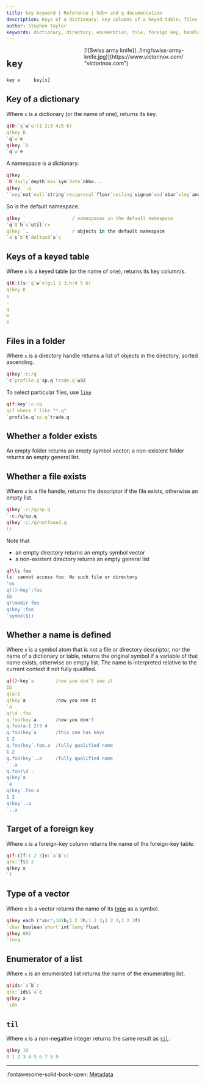 ```yaml
---
title: key keyword | Reference | kdb+ and q documentation
description: Keys of a dictionary; key columns of a keyed table; files in a folder; whether a file or name exists; target of a foreign key, type of a vector; or the enumerator of a list.
author: Stephen Taylor
keywords: dictionary, directory, enumeration, file, foreign key, handle, kdb+, keyed table, q, symbol, til, vector
---
```


<div markdown="1" style="float: right; max-width: 300px">
[![Swiss army knife](../img/swiss-army-knife.jpg)](https://www.victorinox.com/ "victorinox.com")
</div>

# `key`




```txt
key x     key[x]
```



## Key of a dictionary

Where `x` is a dictionary (or the name of one), returns its key.

```q
q)D:`q`w`e!(1 2;3 4;5 6)
q)key D
`q`w`e
q)key `D
`q`w`e
```

A namespace is a dictionary.

```q
q)key `.
`D`daily`depth`mas`sym`date`nbbo...
q)key `.q
``neg`not`null`string`reciprocal`floor`ceiling`signum`mod`xbar`xlog`and`or`ea..
```

So is the default namespace.

```q
q)key `                 / namespaces in the default namespace
`q`Q`h`o`util`rx
q)key `.                / objects in the default namespace
`a`s`b`t`deltas0`x`c
```


## Keys of a keyed table

Where `x` is a keyed table (or the name of one), returns its key column/s.

```q
q)K:([s:`q`w`e]g:1 2 3;h:4 5 6)
q)key K
s
-
q
w
e
```


## Files in a folder

Where `x` is a directory handle returns a list of objects in the directory, sorted ascending.

```q
q)key`:c:/q
`c`profile.q`sp.q`trade.q`w32
```

To select particular files, use [`like`](like.md)

```q
q)f:key`:c:/q
q)f where f like "*.q"
`profile.q`sp.q`trade.q
```


## Whether a folder exists

An empty folder returns an empty symbol vector; a non-existent folder returns an empty general list. 


## Whether a file exists

Where `x` is a file handle, returns the descriptor if the file exists, otherwise an empty list.

```q
q)key`:c:/q/sp.q
`:c:/q/sp.q
q)key`:c:/q/notfound.q
()
```

Note that 

-   an empty directory returns an empty symbol vector
-   a non-existent directory returns an empty general list

```q
q)\ls foo
ls: cannot access foo: No such file or directory
'os
q)()~key`:foo
1b
q)\mkdir foo
q)key`:foo
`symbol$()
```


## Whether a name is defined

Where `x` is a symbol atom that is not a file or directory descriptor, nor the name of a dictionary or table, returns the original symbol if a variable of that name exists, otherwise an empty list. The name is interpreted relative to the current context if not fully qualified.

```q
q)()~key`a        /now you don't see it
1b
q)a:1
q)key`a           /now you see it
`a
q)\d .foo
q.foo)key`a       /now you don't
q.foo)a:1 2!3 4
q.foo)key`a       /this one has keys
1 2
q.foo)key`.foo.a  /fully qualified name
1 2
q.foo)key`..a     /fully qualified name
`..a
q.foo)\d .
q)key`a
`a
q)key`.foo.a
1 2
q)key`..a
`..a
```


## Target of a foreign key

Where `x` is a foreign-key column returns the name of the foreign-key table.

```q
q)f:([f:1 2 3]v:`a`b`c)
q)x:`f$3 2
q)key x
`f
```


## Type of a vector

Where `x` is a vector returns the name of its [type](../basics/datatypes.md) as a symbol.

```q
q)key each ("abc";101b;1 2 3h;1 2 3;1 2 3;1 2 3f)
`char`boolean`short`int`long`float
q)key 0#5
`long
```


## Enumerator of a list

Where `x` is an enumerated list returns the name of the enumerating list.

```q
q)ids:`a`b`c
q)x:`ids$`a`c
q)key x
`ids
```


## `til`

Where `x` is a non-negative integer returns the same result as [`til`](til.md).

```q
q)key 10
0 1 2 3 4 5 6 7 8 9
```

----

:fontawesome-solid-book-open:
[Metadata](../basics/metadata.md)

